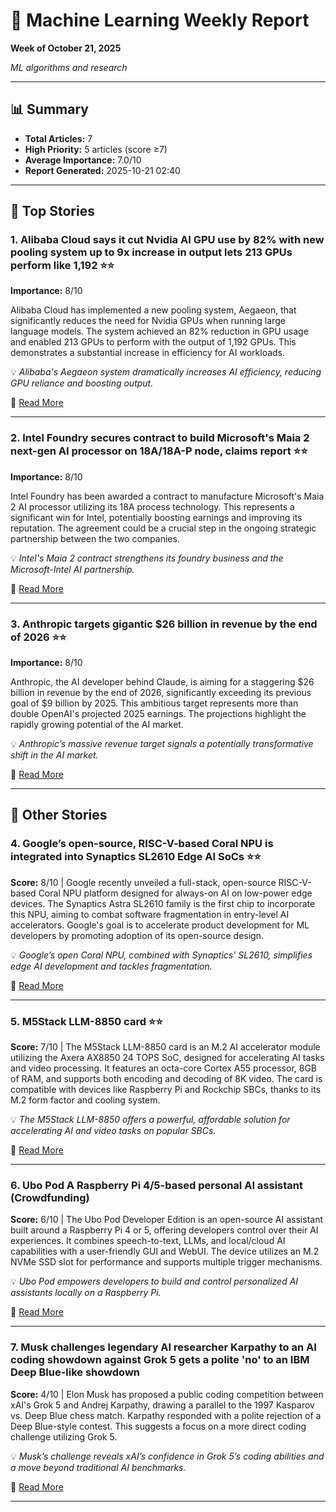 # 🧠 Machine Learning Weekly Report
**Week of October 21, 2025**

*ML algorithms and research*

---

## 📊 Summary
- **Total Articles:** 7
- **High Priority:** 5 articles (score ≥7)
- **Average Importance:** 7.0/10
- **Report Generated:** 2025-10-21 02:40

---

## 🌟 Top Stories

### 1. Alibaba Cloud says it cut Nvidia AI GPU use by 82% with new pooling system up to 9x increase in output lets 213 GPUs perform like 1,192 ⭐⭐

**Importance:** 8/10

Alibaba Cloud has implemented a new pooling system, Aegaeon, that significantly reduces the need for Nvidia GPUs when running large language models. The system achieved an 82% reduction in GPU usage and enabled 213 GPUs to perform with the output of 1,192 GPUs. This demonstrates a substantial increase in efficiency for AI workloads.

💡 *Alibaba's Aegaeon system dramatically increases AI efficiency, reducing GPU reliance and boosting output.*

🔗 [Read More](https://www.tomshardware.com/tech-industry/semiconductors/alibaba-says-new-pooling-system-cut-nvidia-gpu-use-by-82-percent)

---

### 2. Intel Foundry secures contract to build Microsoft's Maia 2 next-gen AI processor on 18A/18A-P node, claims report ⭐⭐

**Importance:** 8/10

Intel Foundry has been awarded a contract to manufacture Microsoft's Maia 2 AI processor utilizing its 18A process technology. This represents a significant win for Intel, potentially boosting earnings and improving its reputation. The agreement could be a crucial step in the ongoing strategic partnership between the two companies.

💡 *Intel's Maia 2 contract strengthens its foundry business and the Microsoft-Intel AI partnership.*

🔗 [Read More](https://www.tomshardware.com/tech-industry/semiconductors/intel-foundry-secures-contract-to-build-microsofts-maia-2-next-gen-ai-processor-on-18a-18a-p-node-claims-report-could-be-first-step-in-ongoing-partnership)

---

### 3. Anthropic targets gigantic $26 billion in revenue by the end of 2026 ⭐⭐

**Importance:** 8/10

Anthropic, the AI developer behind Claude, is aiming for a staggering $26 billion in revenue by the end of 2026, significantly exceeding its previous goal of $9 billion by 2025. This ambitious target represents more than double OpenAI's projected 2025 earnings. The projections highlight the rapidly growing potential of the AI market.

💡 *Anthropic’s massive revenue target signals a potentially transformative shift in the AI market.*

🔗 [Read More](https://www.tomshardware.com/tech-industry/anthropic-targets-gigantic-usd26-billion-in-revenue-by-the-end-of-2026-eye-watering-sum-is-more-than-double-openais-projected-2025-earnings)

---

## 📰 Other Stories

### 4. Google’s open-source, RISC-V-based Coral NPU is integrated into Synaptics SL2610 Edge AI SoCs ⭐⭐

**Score:** 8/10 | Google recently unveiled a full-stack, open-source RISC-V-based Coral NPU platform designed for always-on AI on low-power edge devices. The Synaptics Astra SL2610 family is the first chip to incorporate this NPU, aiming to combat software fragmentation in entry-level AI accelerators. Google's goal is to accelerate product development for ML developers by promoting adoption of its open-source design.

💡 *Google’s open Coral NPU, combined with Synaptics’ SL2610, simplifies edge AI development and tackles fragmentation.*

🔗 [Read More](https://www.cnx-software.com/2025/10/17/google-open-source-coral-npu-synaptics-sl2610-edge-ai-socs/)

---

### 5. M5Stack LLM-8850 card ⭐⭐

**Score:** 7/10 | The M5Stack LLM-8850 card is an M.2 AI accelerator module utilizing the Axera AX8850 24 TOPS SoC, designed for accelerating AI tasks and video processing. It features an octa-core Cortex A55 processor, 8GB of RAM, and supports both encoding and decoding of 8K video. The card is compatible with devices like Raspberry Pi and Rockchip SBCs, thanks to its M.2 form factor and cooling system.

💡 *The M5Stack LLM-8850 offers a powerful, affordable solution for accelerating AI and video tasks on popular SBCs.*

🔗 [Read More](https://www.cnx-software.com/2025/10/03/m5stack-llm-8850-card-an-m-2-m-key-ai-accelerator-module-based-on-axera-ax8850-24-tops-soc/)

---

### 6. Ubo Pod A Raspberry Pi 4/5-based personal AI assistant (Crowdfunding) 

**Score:** 6/10 | The Ubo Pod Developer Edition is an open-source AI assistant built around a Raspberry Pi 4 or 5, offering developers control over their AI experiences. It combines speech-to-text, LLMs, and local/cloud AI capabilities with a user-friendly GUI and WebUI. The device utilizes an M.2 NVMe SSD slot for performance and supports multiple trigger mechanisms.

💡 *Ubo Pod empowers developers to build and control personalized AI assistants locally on a Raspberry Pi.*

🔗 [Read More](https://www.cnx-software.com/2025/10/13/ubo-pod-a-raspberry-pi-4-5-personal-ai-assistant/)

---

### 7. Musk challenges legendary AI researcher Karpathy to an AI coding showdown against Grok 5 gets a polite 'no' to an IBM Deep Blue-like showdown 

**Score:** 4/10 | Elon Musk has proposed a public coding competition between xAI's Grok 5 and Andrej Karpathy, drawing a parallel to the 1997 Kasparov vs. Deep Blue chess match. Karpathy responded with a polite rejection of a Deep Blue-style contest. This suggests a focus on a more direct coding challenge utilizing Grok 5.

💡 *Musk’s challenge reveals xAI’s confidence in Grok 5’s coding abilities and a move beyond traditional AI benchmarks.*

🔗 [Read More](https://www.tomshardware.com/tech-industry/musk-challenges-kaparthy-to-an-ai-coding-showdown)

---

